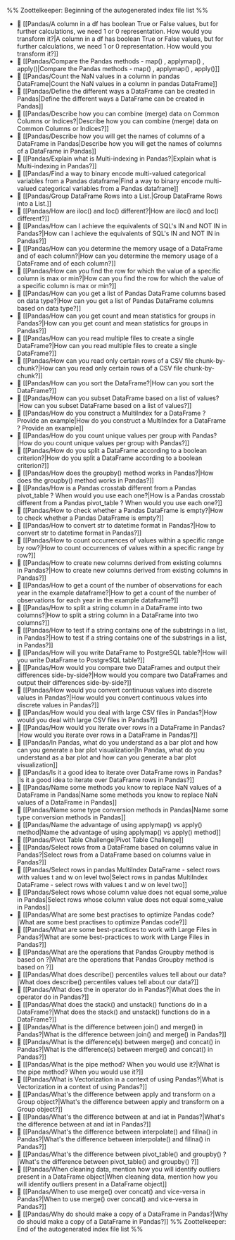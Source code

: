 %% Zoottelkeeper: Beginning of the autogenerated index file list  %%
- 📄 [[Pandas/A column in a df has boolean True or False values, but for further calculations, we need 1 or 0 representation. How would you transform it?|A column in a df has boolean True or False values, but for further calculations, we need 1 or 0 representation. How would you transform it?]]
- 📄 [[Pandas/Compare the Pandas methods - map() , applymap() , apply()|Compare the Pandas methods - map() , applymap() , apply()]]
- 📄 [[Pandas/Count the NaN values in a column in pandas DataFrame|Count the NaN values in a column in pandas DataFrame]]
- 📄 [[Pandas/Define the different ways a DataFrame can be created in Pandas|Define the different ways a DataFrame can be created in Pandas]]
- 📄 [[Pandas/Describe how you can combine (merge) data on Common Columns or Indices?|Describe how you can combine (merge) data on Common Columns or Indices?]]
- 📄 [[Pandas/Describe how you will get the names of columns of a DataFrame in Pandas|Describe how you will get the names of columns of a DataFrame in Pandas]]
- 📄 [[Pandas/Explain what is Multi-indexing in Pandas?|Explain what is Multi-indexing in Pandas?]]
- 📄 [[Pandas/Find a way to binary encode multi-valued categorical variables from a Pandas dataframe|Find a way to binary encode multi-valued categorical variables from a Pandas dataframe]]
- 📄 [[Pandas/Group DataFrame Rows into a List.|Group DataFrame Rows into a List.]]
- 📄 [[Pandas/How are iloc() and loc() different?|How are iloc() and loc() different?]]
- 📄 [[Pandas/How can I achieve the equivalents of SQL's IN and NOT IN in Pandas?|How can I achieve the equivalents of SQL's IN and NOT IN in Pandas?]]
- 📄 [[Pandas/How can you determine the memory usage of a DataFrame and of each column?|How can you determine the memory usage of a DataFrame and of each column?]]
- 📄 [[Pandas/How can you find the row for which the value of a specific column is max or min?|How can you find the row for which the value of a specific column is max or min?]]
- 📄 [[Pandas/How can you get a list of Pandas DataFrame columns based on data type?|How can you get a list of Pandas DataFrame columns based on data type?]]
- 📄 [[Pandas/How can you get count and mean statistics for groups in Pandas?|How can you get count and mean statistics for groups in Pandas?]]
- 📄 [[Pandas/How can you read multiple files to create a single DataFrame?|How can you read multiple files to create a single DataFrame?]]
- 📄 [[Pandas/How can you read only certain rows of a CSV file chunk-by-chunk?|How can you read only certain rows of a CSV file chunk-by-chunk?]]
- 📄 [[Pandas/How can you sort the DataFrame?|How can you sort the DataFrame?]]
- 📄 [[Pandas/How can you subset DataFrame based on a list of values?|How can you subset DataFrame based on a list of values?]]
- 📄 [[Pandas/How do you construct a MultiIndex for a DataFrame ? Provide an example|How do you construct a MultiIndex for a DataFrame ? Provide an example]]
- 📄 [[Pandas/How do you count unique values per group with Pandas?|How do you count unique values per group with Pandas?]]
- 📄 [[Pandas/How do you split a DataFrame according to a boolean criterion?|How do you split a DataFrame according to a boolean criterion?]]
- 📄 [[Pandas/How does the groupby() method works in Pandas?|How does the groupby() method works in Pandas?]]
- 📄 [[Pandas/How is a Pandas crosstab different from a Pandas pivot_table ? When would you use each one?|How is a Pandas crosstab different from a Pandas pivot_table ? When would you use each one?]]
- 📄 [[Pandas/How to check whether a Pandas DataFrame is empty?|How to check whether a Pandas DataFrame is empty?]]
- 📄 [[Pandas/How to convert str to datetime format in Pandas?|How to convert str to datetime format in Pandas?]]
- 📄 [[Pandas/How to count occurrences of values within a specific range by row?|How to count occurrences of values within a specific range by row?]]
- 📄 [[Pandas/How to create new columns derived from existing columns in Pandas?|How to create new columns derived from existing columns in Pandas?]]
- 📄 [[Pandas/How to get a count of the number of observations for each year in the example dataframe?|How to get a count of the number of observations for each year in the example dataframe?]]
- 📄 [[Pandas/How to split a string column in a DataFrame into two columns?|How to split a string column in a DataFrame into two columns?]]
- 📄 [[Pandas/How to test if a string contains one of the substrings in a list, in Pandas?|How to test if a string contains one of the substrings in a list, in Pandas?]]
- 📄 [[Pandas/How will you write DataFrame to PostgreSQL table?|How will you write DataFrame to PostgreSQL table?]]
- 📄 [[Pandas/How would you compare two DataFrames and output their differences side-by-side?|How would you compare two DataFrames and output their differences side-by-side?]]
- 📄 [[Pandas/How would you convert continuous values into discrete values in Pandas?|How would you convert continuous values into discrete values in Pandas?]]
- 📄 [[Pandas/How would you deal with large CSV files in Pandas?|How would you deal with large CSV files in Pandas?]]
- 📄 [[Pandas/How would you iterate over rows in a DataFrame in Pandas?|How would you iterate over rows in a DataFrame in Pandas?]]
- 📄 [[Pandas/In Pandas, what do you understand as a bar plot and how can you generate a bar plot visualization|In Pandas, what do you understand as a bar plot and how can you generate a bar plot visualization]]
- 📄 [[Pandas/Is it a good idea to iterate over DataFrame rows in Pandas?|Is it a good idea to iterate over DataFrame rows in Pandas?]]
- 📄 [[Pandas/Name some methods you know to replace NaN values of a DataFrame in Pandas|Name some methods you know to replace NaN values of a DataFrame in Pandas]]
- 📄 [[Pandas/Name some type conversion methods in Pandas|Name some type conversion methods in Pandas]]
- 📄 [[Pandas/Name the advantage of using applymap() vs apply() method|Name the advantage of using applymap() vs apply() method]]
- 📄 [[Pandas/Pivot Table Challenge|Pivot Table Challenge]]
- 📄 [[Pandas/Select rows from a DataFrame based on columns value in Pandas?|Select rows from a DataFrame based on columns value in Pandas?]]
- 📄 [[Pandas/Select rows in pandas MultiIndex DataFrame - select rows with values t and w on level two|Select rows in pandas MultiIndex DataFrame - select rows with values t and w on level two]]
- 📄 [[Pandas/Select rows whose column value does not equal some_value in Pandas|Select rows whose column value does not equal some_value in Pandas]]
- 📄 [[Pandas/What are some best practises to optimize Pandas code?|What are some best practises to optimize Pandas code?]]
- 📄 [[Pandas/What are some best-practices to work with Large Files in Pandas?|What are some best-practices to work with Large Files in Pandas?]]
- 📄 [[Pandas/What are the operations that Pandas Groupby method is based on ?|What are the operations that Pandas Groupby method is based on ?]]
- 📄 [[Pandas/What does describe() percentiles values tell about our data?|What does describe() percentiles values tell about our data?]]
- 📄 [[Pandas/What does the in operator do in Pandas?|What does the in operator do in Pandas?]]
- 📄 [[Pandas/What does the stack() and unstack() functions do in a DataFrame?|What does the stack() and unstack() functions do in a DataFrame?]]
- 📄 [[Pandas/What is the difference between join() and merge() in Pandas?|What is the difference between join() and merge() in Pandas?]]
- 📄 [[Pandas/What is the difference(s) between merge() and concat() in Pandas?|What is the difference(s) between merge() and concat() in Pandas?]]
- 📄 [[Pandas/What is the pipe method? When you would use it?|What is the pipe method? When you would use it?]]
- 📄 [[Pandas/What is Vectorization in a context of using Pandas?|What is Vectorization in a context of using Pandas?]]
- 📄 [[Pandas/What's the difference between apply and transform on a Group object?|What's the difference between apply and transform on a Group object?]]
- 📄 [[Pandas/What's the difference between at and iat in Pandas?|What's the difference between at and iat in Pandas?]]
- 📄 [[Pandas/What's the difference between interpolate() and fillna() in Pandas?|What's the difference between interpolate() and fillna() in Pandas?]]
- 📄 [[Pandas/What's the difference between pivot_table() and groupby() ?|What's the difference between pivot_table() and groupby() ?]]
- 📄 [[Pandas/When cleaning data, mention how you will identify outliers present in a DataFrame object|When cleaning data, mention how you will identify outliers present in a DataFrame object]]
- 📄 [[Pandas/When to use merge() over concat() and vice-versa in Pandas?|When to use merge() over concat() and vice-versa in Pandas?]]
- 📄 [[Pandas/Why do should make a copy of a DataFrame in Pandas?|Why do should make a copy of a DataFrame in Pandas?]]
%% Zoottelkeeper: End of the autogenerated index file list  %%
